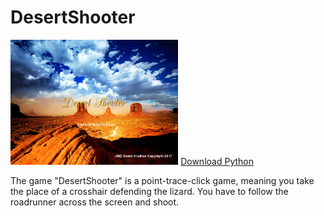 # DesertShooter
<img src="https://github.com/jplaceres0868/DesertShooter/blob/master/startscreen.PNG" height="200px">
<a href="https://www.python.org/downloads/">Download Python</a>
<p> The game "DesertShooter" is a point-trace-click game, meaning you take the place of a crosshair defending the lizard. You have to follow the roadrunner across the screen and shoot.</p>
